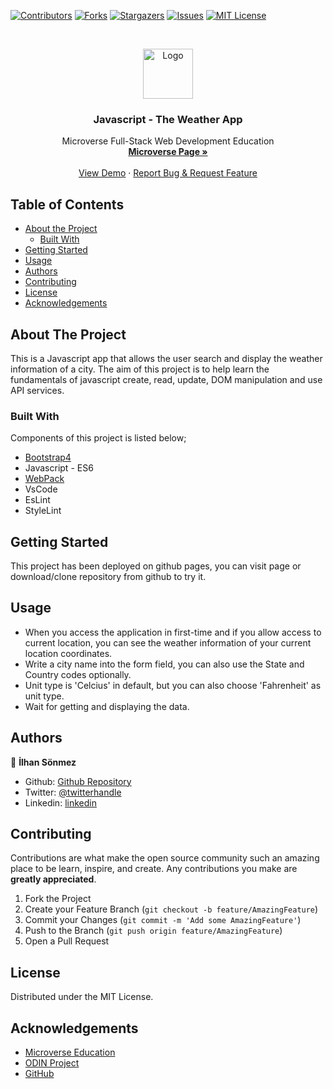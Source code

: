 [![Contributors][contributors-shield]][contributors-url]
[![Forks][forks-shield]][forks-url]
[![Stargazers][stars-shield]][stars-url]
[![Issues][issues-shield]][issues-url]
[![MIT License][license-shield]][license-url]


<!-- PROJECT LOGO -->
<br />
<p align="center">
    <img src="https://course_report_production.s3.amazonaws.com/rich/rich_files/rich_files/5726/s300/icon-white-on-murple-copy.png" alt="Logo" width="80" height="80">
  </a>

  <h3 align="center">Javascript - The Weather App</h3>

  <p align="center">
    Microverse Full-Stack Web Development Education
    <br />
    <a href="https://microverse.org/"><strong> Microverse Page »</strong></a>
    <br />
    <br />
    <a href="https://300ms.github.io/The-Weather-App/">View Demo</a>
    ·
    <a href="https://github.com/300ms/The-Weather-App/issues">Report Bug & Request Feature</a>
  </p>
</p>



<!-- TABLE OF CONTENTS -->
## Table of Contents

* [About the Project](#about-the-project)
  * [Built With](#built-with)
* [Getting Started](#getting-started)
* [Usage](#usage)
* [Authors](#authors)
* [Contributing](#contributing)
* [License](#license)
* [Acknowledgements](#acknowledgements)



<!-- ABOUT THE PROJECT -->
## About The Project

This is a Javascript app that allows the user search and display the weather information of a city. The aim of this project is to help learn the fundamentals of javascript create, read, update, DOM manipulation and use API services.

### Built With
Components of this project is listed below;

* [Bootstrap4](https://getbootstrap.com)
* Javascript - ES6
* [WebPack](https://webpack.js.org/)
* VsCode
* EsLint
* StyleLint


<!-- GETTING STARTED -->
## Getting Started

This project has been deployed on github pages, you can visit page or download/clone
repository from github to try it.


<!-- USAGE EXAMPLES -->
## Usage

* When you access the application in first-time and if you allow access to current location, you can see the weather information of your current location coordinates.
* Write a city name into the form field, you can also use the State and Country codes optionally.
* Unit type is 'Celcius' in default, but you can also choose 'Fahrenheit' as unit type.
* Wait for getting and displaying the data.

## Authors

👤 **İlhan Sönmez**

- Github: [Github Repository](https://github.com/300ms)
- Twitter: [@twitterhandle](https://twitter.com/cse_Han)
- Linkedin: [linkedin](https://www.linkedin.com/in/ilhan-s%C3%B6nmez/)

<!-- CONTRIBUTING -->
## Contributing

Contributions are what make the open source community such an amazing place to be learn, inspire, and create. Any contributions you make are **greatly appreciated**.

1. Fork the Project
2. Create your Feature Branch (`git checkout -b feature/AmazingFeature`)
3. Commit your Changes (`git commit -m 'Add some AmazingFeature'`)
4. Push to the Branch (`git push origin feature/AmazingFeature`)
5. Open a Pull Request



<!-- LICENSE -->
## License

Distributed under the MIT License.


<!-- ACKNOWLEDGEMENTS -->
## Acknowledgements
* [Microverse Education](https://microverse.org)
* [ODIN Project](https://www.theodinproject.com/)
* [GitHub](https://github.com/)




<!-- MARKDOWN LINKS & IMAGES -->
<!-- https://www.markdownguide.org/basic-syntax/#reference-style-links -->
[contributors-shield]: https://img.shields.io/github/contributors-anon/300ms/rails-capstone-project?color=1
[contributors-url]: https://github.com/300ms/The-Weather-App/graphs/contributors
[forks-shield]: https://img.shields.io/github/forks/300ms/rails-capstone-project
[forks-url]: https://github.com/300ms/The-Weather-App/network/members
[stars-shield]: https://img.shields.io/github/stars/300ms/rails-capstone-project
[stars-url]: https://github.com/300ms/The-Weather-App/stargazers
[issues-shield]: https://img.shields.io/github/issues/300ms/rails-capstone-project
[issues-url]: https://github.com/300ms/The-Weather-App/issues
[license-shield]: https://img.shields.io/github/license/300ms/rails-capstone-project
[license-url]: https://github.com/300ms/The-Weather-App/blob/development/LICENSE
[product-screenshot]: images/screenshot.png
